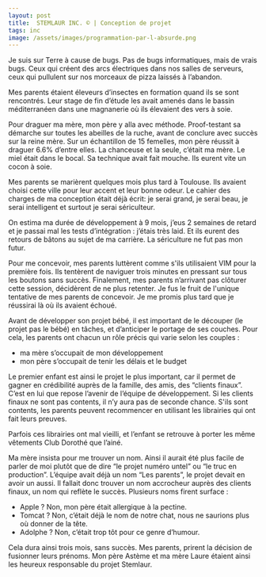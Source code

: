```yaml
---
layout: post
title:  STEMLAUR INC. © | Conception de projet
tags: inc
image: /assets/images/programmation-par-l-absurde.png
---
```


Je suis sur Terre à cause de bugs. Pas de bugs informatiques, mais de vrais bugs. Ceux qui créent des arcs électriques dans nos salles de serveurs, ceux qui pullulent sur nos morceaux de pizza laissés à l’abandon.

<!--more-->

Mes parents étaient éleveurs d’insectes en formation quand ils se sont rencontrés. Leur stage de fin d’étude les avait amenés dans le bassin méditerranéen dans une magnanerie où ils élevaient des vers à soie.

Pour draguer ma mère, mon père y alla avec méthode. Proof-testant sa démarche sur toutes les abeilles de la ruche, avant de conclure avec succès sur la reine mère. Sur un échantillon de 15 femelles, mon père réussit à draguer 6.6% d’entre elles. La chanceuse et la seule, c’était ma mère. Le miel était dans le bocal. Sa technique avait fait mouche. Ils eurent vite un cocon à soie.

Mes parents se marièrent quelques mois plus tard à Toulouse. Ils avaient choisi cette ville pour leur accent et leur bonne odeur. Le cahier des charges de ma conception était déjà écrit: je serai grand, je serai beau, je serai intelligent et surtout je serai sériculteur.

On estima ma durée de développement à 9 mois, j’eus 2 semaines de retard et je passai mal les tests d’intégration : j’étais très laid. Et ils eurent des retours de bâtons au sujet de ma carrière. La sériculture ne fut pas mon futur.

Pour me concevoir, mes parents luttèrent comme s'ils utilisaient VIM pour la première fois. Ils tentèrent de naviguer trois minutes en pressant sur tous les boutons sans succès. Finalement, mes parents n’arrivant pas clôturer cette session, décidèrent de ne plus retenter. Je fus le fruit de l'unique tentative de mes parents de concevoir. Je me promis plus tard que je réussirai là où ils avaient échoué.

Avant de développer son projet bébé, il est important de le découper (le projet pas le bébé) en tâches, et d’anticiper le portage de ses couches. Pour cela, les parents ont chacun un rôle précis qui varie selon les couples :
* ma mère s’occupait de mon développement
* mon père s’occupait de tenir les délais et le budget

Le premier enfant est ainsi le projet le plus important, car il permet de gagner en crédibilité auprès de la famille, des amis, des “clients finaux”. C’est en lui que repose l’avenir de l’équipe de développement. Si les clients finaux ne sont pas contents, il n’y aura pas de seconde chance. S'ils sont contents, les parents peuvent recommencer en utilisant les librairies qui ont fait leurs preuves.

Parfois ces librairies ont mal vieilli, et l’enfant se retrouve à porter les même vêtements Club Dorothé que l’ainé.

Ma mère insista pour me trouver un nom. Ainsi il aurait été plus facile de parler de moi plutôt que de dire “le projet numéro untel” ou “le truc en production”. L’équipe avait déjà un nom “Les parents”, le projet devait en avoir un aussi. Il fallait donc trouver un nom accrocheur auprès des clients finaux, un nom qui reflète le succès. Plusieurs noms firent surface : 
* Apple ? Non, mon père était allergique à la pectine.
* Tomcat ? Non, c’était déjà le nom de notre chat, nous ne saurions plus où donner de la tête.
* Adolphe ? Non, c’était trop tôt pour ce genre d’humour.

Cela dura ainsi trois mois, sans succès. Mes parents, prirent la décision de fusionner leurs prénoms. Mon père Astème et ma mère Laure étaient ainsi les heureux responsable du projet Stemlaur.

